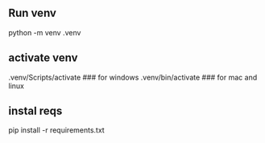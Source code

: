 ## Run venv
python -m venv .venv

## activate venv
.venv/Scripts/activate ### for windows
.venv/bin/activate ### for mac and linux

## instal reqs
pip install -r requirements.txt